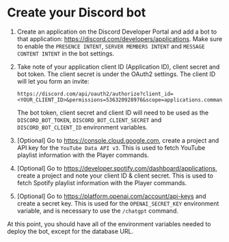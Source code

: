 # Create your Discord bot

1. Create an application on the Discord Developer Portal and add a bot to that application: https://discord.com/developers/applications. Make sure to enable the `PRESENCE INTENT`, `SERVER MEMBERS INTENT` and `MESSAGE CONTENT INTENT` in the bot settings.

1. Take note of your application client ID (Application ID), client secret and bot token. The client secret is under the OAuth2 settings. The client ID will let you form an invite:
    ```
    https://discord.com/api/oauth2/authorize?client_id=<YOUR_CLIENT_ID>&permissions=536320928976&scope=applications.commands%20bot
    ```
    The bot token, client secret and client ID will need to be used as the `DISCORD_BOT_TOKEN`, `DISCORD_BOT_CLIENT_SECRET` and `DISCORD_BOT_CLIENT_ID` environment variables.

1. [Optional] Go to https://console.cloud.google.com, create a project and API key for the `YouTube Data API v3`. This is used to fetch YouTube playlist information with the Player commands.

1. [Optional] Go to https://developer.spotify.com/dashboard/applications, create a project and note your client ID & client secret. This is used to fetch Spotify playlist information with the Player commands.

1. [Optional] Go to https://platform.openai.com/account/api-keys and create a secret key. This is used for the `OPENAI_SECRET_KEY` environment variable, and is necessary to use the `/chatgpt` command.

At this point, you should have all of the environment variables needed to deploy the bot, except for the database URL.
